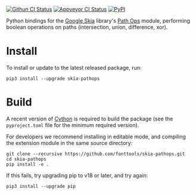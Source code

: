 [![Githun CI Status](https://github.com/fonttools/skia-pathops/workflows/Build%20+%20Deploy/badge.svg)](https://github.com/fonttools/skia-pathops/actions?query=workflow%3A%22Build+%2B+Deploy%22)
[![Appveyor CI Status](https://ci.appveyor.com/api/projects/status/jv7g1e0m0vyopbej?svg=true)](https://ci.appveyor.com/project/fonttools/skia-pathops/branch/master)
[![PyPI](https://img.shields.io/pypi/v/skia-pathops.svg)](https://pypi.org/project/skia-pathops/)

Python bindings for the [Google Skia](https://skia.org) library's [Path
Ops](https://skia.org/docs/dev/present/pathops/) module, performing boolean
operations on paths (intersection, union, difference, xor).

Install
=======

To install or update to the latest released package, run:

    pip3 install --upgrade skia-pathops

Build
=====

A recent version of [Cython](https://github.com/cython/cython) is
required to build the package (see the `pyproject.toml` file for
the minimum required version).

For developers we recommend installing in editable mode, and 
compiling the extension module in the same source directory:
    
    git clone --recursive https://github.com/fonttools/skia-pathops.git
    cd skia-pathops
    pip install -e .
    
If this fails, try upgrading pip to v18 or later, and try again:

    pip3 install --upgrade pip
